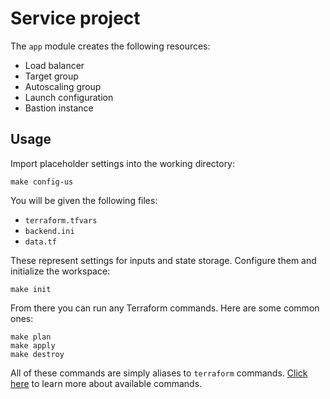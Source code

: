 # Service project

The `app` module creates the following resources:

- Load balancer
- Target group
- Autoscaling group
- Launch configuration
- Bastion instance

## Usage

Import placeholder settings into the working directory:

    make config-us

You will be given the following files:

- `terraform.tfvars`
- `backend.ini`
- `data.tf`

These represent settings for inputs and state storage. Configure them and initialize the workspace:

    make init

From there you can run any Terraform commands. Here are some common ones:

    make plan
    make apply
    make destroy

All of these commands are simply aliases to `terraform` commands. [Click here](https://www.terraform.io/docs/commands/index.html) to learn more about available commands.
